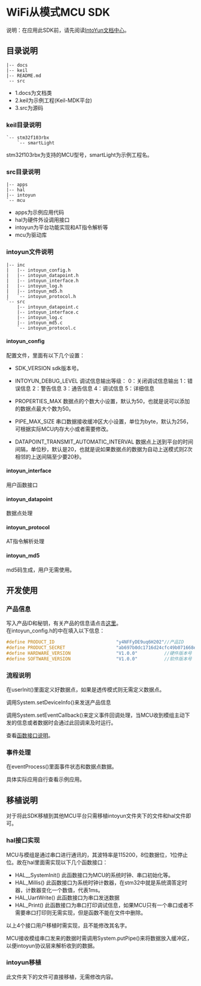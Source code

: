 # WiFi从模式MCU SDK
说明：在应用此SDK前，请先阅读[IntoYun文档中心](http://docs.intoyun.com/guide/getting-started/start/)。

## 目录说明
```
|-- docs
|-- keil
|-- README.md
 -- src
```
- 1.docs为文档类
- 2.keil为示例工程(Keil-MDK平台)
- 3.src为源码

### keil目录说明
```
`-- stm32f103rbx
    `-- smartLight
```
stm32f103rbx为支持的MCU型号，smartLight为示例工程名。

### src目录说明
```
|-- apps
|-- hal
|-- intoyun
`-- mcu
```
- apps为示例应用代码
- hal为硬件外设调用接口
- intoyun为平台功能实现和AT指令解析等
- mcu为驱动库

### intoyun文件说明
```
|-- inc
|   |-- intoyun_config.h
|   |-- intoyun_datapoint.h
|   |-- intoyun_interface.h
|   |-- intoyun_log.h
|   |-- intoyun_md5.h
|   `-- intoyun_protocol.h
`-- src
    |-- intoyun_datapoint.c
    |-- intoyun_interface.c
    |-- intoyun_log.c
    |-- intoyun_md5.c
    `-- intoyun_protocol.c
```
#### intoyun_config
配置文件，里面有以下几个设置：
- SDK_VERSION sdk版本号。
- INTOYUN_DEBUG_LEVEL 调试信息输出等级：
 0：关闭调试信息输出
 1：错误信息
 2：警告信息
 3：通告信息
 4：调试信息
 5：详细信息

- PROPERTIES_MAX 数据点的个数大小设置，默认为50，也就是说可以添加的数据点最大个数为50。
- PIPE_MAX_SIZE 串口数据接收缓冲区大小设置，单位为byte，默认为256，可根据实际MCU内存大小或者需要修改。
- DATAPOINT_TRANSMIT_AUTOMATIC_INTERVAL 数据点上送到平台的时间间隔，单位秒，默认是20，也就是说如果数据点的数据为自动上送模式则2次相邻的上送间隔至少要20秒。

#### intoyun_interface
用户函数接口

#### intoyun_datapoint
数据点处理

#### intoyun_protocol
AT指令解析处理

#### intoyun_md5
md5码生成，用户无需使用。


## 开发使用

### 产品信息
写入产品ID和秘钥，有关产品的信息请点击[这里](http://docs.intoyun.com/guide/getting-started/start/)。<br>
在intoyun_config.h的中在填入以下信息：<br>
```cpp
#define PRODUCT_ID                       "y4NFFyDE9uq6H202"//产品ID
#define PRODUCT_SECRET                   "ab697b0dc1716d24cfc49b071668e766"//产品秘钥
#define HARDWARE_VERSION                 "V1.0.0"          //硬件版本号
#define SOFTWARE_VERSION                 "V1.0.0"          //软件版本号
```

### 流程说明
在userInit()里面定义好数据点，如果是透传模式则无需定义数据点。

调用System.setDeviceInfo()来发送产品信息

调用System.setEventCallback()来定义事件回调处理，当MCU收到模组主动下发的信息或者数据时会通过此回调来及时运行。

查看[函数接口说明](http://docs.intoyun.com/devicedev/software-develop/slave-sdk-api/w67/)。

### 事件处理
在eventProcess()里面事件状态和数据点数据。

具体实际应用自行查看示例应用。

## 移植说明
对于将此SDK移植到其他MCU平台只需移植intoyun文件夹下的文件和hal文件即可。

### hal接口实现
MCU与模组是通过串口进行通讯的，其波特率是115200，8位数据位，1位停止位。故在hal里面需实现以下几个函数接口：

- HAL__SystemInit() 此函数接口为MCU的系统时钟、串口初始化等。
- HAL_Millis() 此函数接口为系统时钟计数器，在stm32中就是系统滴答定时器，计数器变化一个数值，代表1ms。
- HAL_UartWrite() 此函数接口为串口发送数据
- HAL_Print() 此函数接口为串口打印调试信息，如果MCU只有一个串口或者不需要串口打印则无需实现，但是函数不能在文件中删除。

以上4个接口用户移植时需实现，且不能修改其名字。

MCU接收模组串口发来的数据时需调用System.putPipe()来将数据放入缓冲区，以便intoyun协议层来解析收到的数据。

### intoyun移植
此文件夹下的文件可直接移植，无需修改内容。




